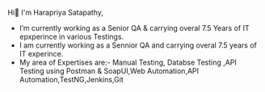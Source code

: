 Hi👋
I'm Harapriya Satapathy,
-  I’m currently working as a Senior QA & carrying overal 7.5 Years of IT epxperince in various Testings.
- I am currently working as a Sennior QA and carrying overal 7.5 years of IT experince.
- My area of Expertises are:-
Manual Testing, Databse Testing ,API Testing using Postman & SoapUI,Web Automation,API Automation,TestNG,Jenkins,Git
